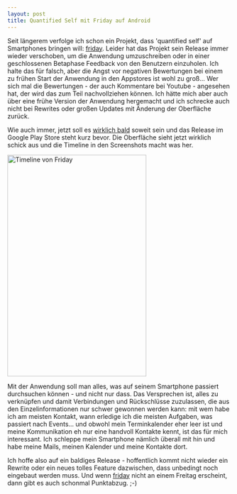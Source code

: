 ```yaml
---
layout: post
title: Quantified Self mit Friday auf Android
---
```

Seit längerem verfolge ich schon ein Projekt, dass 'quantified self' auf
Smartphones bringen will: [friday][1]. Leider hat das Projekt sein
Release immer wieder verschoben, um die Anwendung umzuschreiben oder in
einer geschlossenen Betaphase Feedback von den Benutzern einzuholen. Ich
halte das für falsch, aber die Angst vor negativen Bewertungen bei einem
zu frühen Start der Anwendung in den Appstores ist wohl zu groß... Wer
sich mal die Bewertungen - der auch Kommentare bei Youtube - angesehen
hat, der wird das zum Teil nachvollziehen können. Ich hätte mich aber
auch über eine frühe Version der Anwendung hergemacht und ich schrecke
auch nicht bei Rewrites oder großen Updates mit Änderung der Oberfläche
zurück.

Wie auch immer, jetzt soll es [wirklich bald][0] soweit sein und das
Release im Google Play Store steht kurz bevor. Die Oberfläche sieht
jetzt wirklich schick aus und die Timeline in den Screenshots macht was
her.

<a href="http://www.flickr.com/photos/cringe/7144550819/" title="Timeline von Friday by cringe, on Flickr"><img src="http://farm8.staticflickr.com/7054/7144550819_40f1ee2240.jpg" width="313" height="500" alt="Timeline von Friday"></a>

Mit der Anwendung soll man alles, was auf seinem Smartphone passiert
durchsuchen können - und nicht nur dass. Das Versprechen ist, alles zu
verknüpfen und damit Verbindungen und Rückschlüsse zuzulassen, die aus
den Einzelinformationen nur schwer gewonnen werden kann: mit wem habe
ich am meisten Kontakt, wann erledige ich die meisten Aufgaben, was
passiert nach Events... und obwohl mein Terminkalender eher leer ist und
meine Kommunikation eh nur eine handvoll Kontakte kennt, ist das für
mich interessant. Ich schleppe mein Smartphone nämlich überall mit hin
und habe meine Mails, meinen Kalender und meine Kontakte dort.

Ich hoffe also auf ein baldiges Release - hoffentlich kommt nicht wieder
ein Rewrite oder ein neues tolles Feature dazwischen, dass unbedingt
noch eingebaut werden muss. Und wenn [friday][1] nicht an einem Freitag
erscheint, dann gibt es auch schonmal Punktabzug. ;-)

[0]: http://blog.friday-app.com/friday-gets-a-new-look-and-were-going-to-open
[1]: http://friday-app.com/
